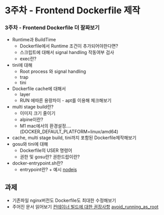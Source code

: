 # 3주차 - Frontend Dockerfile 제작

### 3주차 - Frontend Dockerfile 더 잘짜보기

- Runtime과 BuildTime
    - Dockerfile에서 Runtime 조건이 추가되어야한다면?
    - 스크립트에 대해서 signal handling 작동여부 검사
    - exec란?
- tini에 대해
    - Root process 와 signal handling
    - trap
    - tini
- Dockerfile cache에 대해서
    - layer
    - RUN 에따른 용량차이 - apt를 이용해 체크해보기
- multi stage build란?
    - 이미지 크기 줄이기
    - alpine이란?
    - M1 mac에서의 환경설정.... (DOCKER_DEFAULT_PLATFORM=linux/amd64)
- cache, multi stage build, tini까지 포함된 Dockerfile제작해보기
- gosu와 tini에 대해
    - Dockerfile의 USER 명령어
    - 권한 및 gosu란? 권한드랍이란?
- docker-entrypoint.sh란?
    - entrypoint란? + 예시 [nodejs](https://github.com/nodejs/docker-node)

## 과제
- 기존파일 nginx버전도 Dockerfile도 최대한 수정해보기
- 주어진 문서 읽어보기 [컨테이너 빌드에 대한 권장사항](https://cloud.google.com/architecture/best-practices-for-building-containers?hl=ko)
[avoid_running_as_root](https://cloud.google.com/architecture/best-practices-for-operating-containers?hl=ko#avoid_running_as_root)
